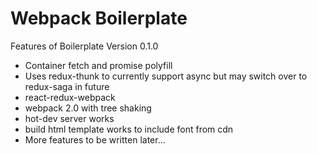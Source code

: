 # Webpack Boilerplate

Features of Boilerplate Version 0.1.0
* Container fetch and promise polyfill
* Uses redux-thunk to currently support async but may switch over to redux-saga in future
* react-redux-webpack
* webpack 2.0 with tree shaking
* hot-dev server works
* build html template works to include font from cdn
* More features to be written later...
